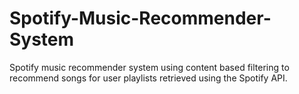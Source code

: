 # Spotify-Music-Recommender-System
Spotify music recommender system using content based filtering to recommend songs for user playlists retrieved using the Spotify API.
